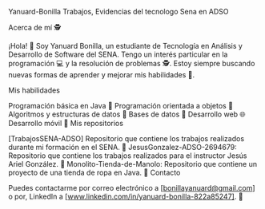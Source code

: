Yanuard-Bonilla
Trabajos, Evidencias del tecnologo Sena en ADSO

Acerca de mí 🕵️

¡Hola! 👋 Soy Yanuard Bonilla, un estudiante de Tecnología en Análisis y Desarrollo de Software del SENA. Tengo un interés particular en la programación 💻 y la resolución de problemas 🕵️. Estoy siempre buscando nuevas formas de aprender y mejorar mis habilidades 📝.

Mis habilidades

Programación básica en Java 🚀
Programación orientada a objetos 🏢
Algoritmos y estructuras de datos 🧮
Bases de datos 💾
Desarrollo web 🌐
Desarrollo móvil 📱
Mis repositorios

[TrabajosSENA-ADSO] 
Repositorio que contiene los trabajos realizados durante mi formación en el SENA. 📁
JesusGonzalez-ADSO-2694679:     Repositorio que contiene los trabajos realizados para el instructor Jesús Ariel González. 📁
Monolito-Tienda-de-Manolo:      Repositorio que contiene un proyecto de una tienda de ropa en Java. 👚
Contacto

Puedes contactarme por correo electrónico a [bonillayanuard@gmail.com] o por,
LinkedIn a [www.linkedin.com/in/yanuard-bonilla-822a85247]. 📩
